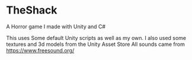 # TheShack
A Horror game I made with Unity and C#

This uses Some default Unity scripts as well as my own.
I also used some textures and 3d models from the Unity Asset Store
All sounds came from https://www.freesound.org/
